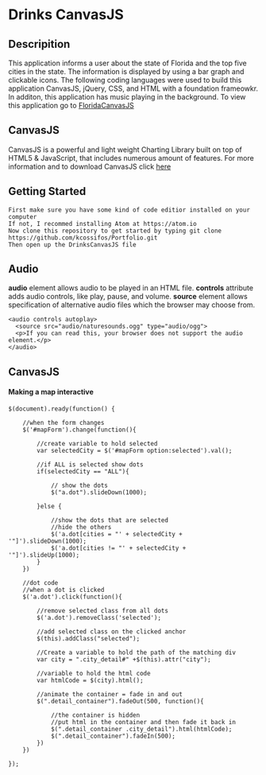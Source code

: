 # Drinks CanvasJS

## Descripition 
This application informs a user about the state of Florida and the top five cities in the state. The information is displayed by using a bar graph and clickable icons. The following coding languages were used to build this application CanvasJS, jQuery, CSS, and HTML with a foundation frameowkr. In additon, this application has music playing in the background. To view this application go to [FloridaCanvasJS](https://kcossifos.github.io/Portfolio/FloridaCanvasJS/index.html)

## CanvasJS
CanvasJS is a powerful and light weight Charting Library built on top of HTML5 & JavaScript, that includes numerous amount of features. For more information and to download CanvasJS click [here](http://canvasjs.com)

## Getting Started
```
First make sure you have some kind of code editior installed on your computer
If not, I recommed installing Atom at https://atom.io
Now clone this repository to get started by typing git clone https://github.com/kcossifos/Portfolio.git
Then open up the DrinksCanvasJS file
```

## Audio 
**audio** element allows audio to be played in an HTML file.
**controls** attribute adds audio controls, like play, pause, and volume.
**source** element allows specification of alternative audio files which the browser may choose from.

```
<audio controls autoplay>
  <source src="audio/naturesounds.ogg" type="audio/ogg">
  <p>If you can read this, your browser does not support the audio element.</p>
</audio>
```

## CanvasJS

#### Making a map interactive

```
$(document).ready(function() {

	//when the form changes
	$('#mapForm').change(function(){

		//create variable to hold selected
		var selectedCity = $('#mapForm option:selected').val();

		//if ALL is selected show dots
		if(selectedCity == "ALL"){

			// show the dots
			$("a.dot").slideDown(1000);

		}else {

			//show the dots that are selected
			//hide the others
			$('a.dot[cities = "' + selectedCity + '"]').slideDown(1000);
			$('a.dot[cities != "' + selectedCity + '"]').slideUp(1000);
		}
	})

	//dot code
	//when a dot is clicked 
	$('a.dot').click(function(){

		//remove selected class from all dots
		$('a.dot').removeClass('selected');

		//add selected class on the clicked anchor
		$(this).addClass("selected");

		//Create a variable to hold the path of the matching div
		var city = ".city_detail#" +$(this).attr("city");

		//variable to hold the html code
		var htmlCode = $(city).html();

		//animate the container = fade in and out
		$(".detail_container").fadeOut(500, function(){

			//the container is hidden
			//put html in the container and then fade it back in
			$(".detail_container .city_detail").html(htmlCode);
			$(".detail_container").fadeIn(500);
		})
	})

});
```
